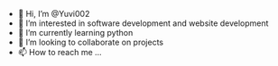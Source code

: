 - 👋 Hi, I’m @Yuvi002
- 👀 I’m interested in software development and website development 
- 🌱 I’m currently learning python
- 💞️ I’m looking to collaborate on projects
- 📫 How to reach me ...

<!---
Yuvi002/Yuvi002 is a ✨ special ✨ repository because its `README.md` (this file) appears on your GitHub profile.
You can click the Preview link to take a look at your changes.
--->
